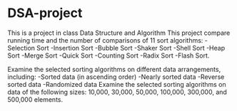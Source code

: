 # DSA-project
This is a project in class Data Structure and Algorithm
This project compare running time and the number of comparisons of 11 sort algorithms:
  -Selection Sort
  -Insertion Sort
  -Bubble Sort
  -Shaker Sort
  -Shell Sort
  -Heap Sort
  -Merge Sort
  -Quick Sort
  -Counting Sort
  -Radix Sort
  -Flash Sort.
  
Examine the selected sorting algorithms on different data arrangements, including: 
  -Sorted data (in ascending order)
  -Nearly sorted data
  -Reverse sorted data
  -Randomized data
Examine the selected sorting algorithms on data of the following sizes: 10,000, 30,000, 50,000, 100,000, 300,000, and 500,000 elements.
